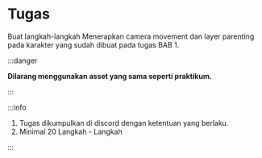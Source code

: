 # Tugas

Buat langkah-langkah Menerapkan camera movement dan layer parenting pada karakter yang sudah dibuat pada tugas BAB 1.

:::danger

**Dilarang menggunakan asset yang sama seperti praktikum.**

:::

:::info

1. Tugas dikumpulkan di discord dengan ketentuan yang berlaku.
2. Minimal 20 Langkah - Langkah

:::
